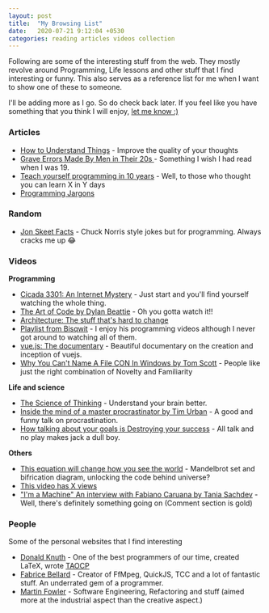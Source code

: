 ```yaml
---
layout: post
title:  "My Browsing List"
date:   2020-07-21 9:12:04 +0530
categories: reading articles videos collection
---
```


Following are some of the interesting stuff from the web. They mostly revolve around Programming, Life lessons and other stuff that I find interesting or funny. This also serves as a reference list for me when I want to show one of these to someone.

I'll be adding more as I go. So do check back later. If you feel like you have something that you think I will enjoy, [let me know :)](/contact)


### Articles

* [How to Understand Things](https://nabeelqu.co/understanding) - Improve the quality of your thoughts
* [Grave Errors Made By Men in Their 20s
](https://lifemathmoney.com/grave-errors-made-by-men-in-their-20s/) - Something I wish I had read when I was 19.
* [Teach yourself programming in 10 years](https://norvig.com/21-days.html) - Well, to those who thought you can learn X in Y days
* [Programming Jargons](https://blog.codinghorror.com/new-programming-jargon/)


### Random

* [Jon Skeet Facts](https://meta.stackexchange.com/questions/9134/jon-skeet-facts) - Chuck Norris style jokes but for programming. Always cracks me up 😂

### Videos

**Programming**

* [Cicada 3301: An Internet Mystery](https://www.youtube.com/watch?v=I2O7blSSzpI) - Just start and you'll find yourself watching the whole thing.
* [The Art of Code by Dylan Beattie](https://www.youtube.com/watch?v=6avJHaC3C2U) - Oh you gotta watch it!!
* [Architecture: The stuff that's hard to change](https://www.youtube.com/watch?v=3LtQWxhqjqI)
* [Playlist from Bisqwit](https://www.youtube.com/watch?v=y71lli8MS8s&list=PL41889A5E9CBD68CF) - I enjoy his programming videos although I never got around to watching all of them.
* [vue.js: The documentary](https://www.youtube.com/watch?v=OrxmtDw4pVI) - Beautiful documentary on the creation and inception of vuejs.
* [Why You Can't Name A File CON In Windows by Tom Scott](https://www.youtube.com/watch?v=bC6tngl0PTI) - People like just the right combination of Novelty and Familiarity

**Life and science**
* [The Science of Thinking](https://www.youtube.com/watch?v=UBVV8pch1dM) - Understand your brain better.
* [Inside the mind of a master procrastinator by Tim Urban](https://www.youtube.com/watch?v=arj7oStGLkU) - A good and funny talk on procrastination.
* [How talking about your goals is Destroying your success](https://youtu.be/rN76CGsENeI) - All talk and no play makes jack a dull boy.

**Others**

* [This equation will change how you see the world](https://www.youtube.com/watch?v=ovJcsL7vyrk) - Mandelbrot set and bifrication diagram, unlocking the code behind universe?
* [This video has X views](https://www.youtube.com/watch?v=BxV14h0kFs0)
* ["I'm a Machine" An interview with Fabiano Caruana by Tania Sachdev](https://www.youtube.com/watch?v=G9NabGlnDCs) - Well, there's definitely something going on (Comment section is gold)

### People 
Some of the personal websites that I find interesting

* [Donald Knuth](https://www-cs-faculty.stanford.edu/~knuth/) - One of the best programmers of our time, created LaTeX, wrote [TAOCP](https://www-cs-faculty.stanford.edu/~knuth/taocp.html)
* [Fabrice Bellard](http://bellard.org/) - Creator of FfMpeg, QuickJS, TCC and a lot of fantastic stuff. An underrated gem of a programmer.
* [Martin Fowler](https://martinfowler.com/) -  Software Engineering, Refactoring and stuff (aimed more at the industrial aspect than the creative aspect.)